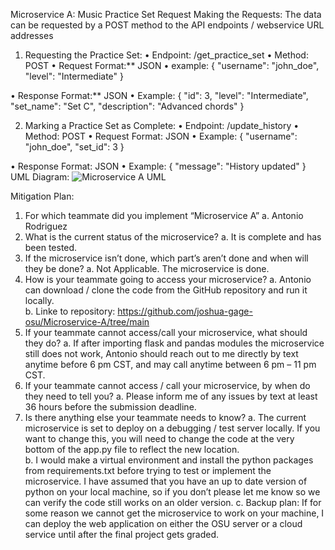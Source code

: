 Microservice A: Music Practice Set Request
Making the Requests: 
The data can be requested by a POST method to the API endpoints / webservice URL addresses

1.	Requesting the Practice Set:
•	Endpoint: /get_practice_set
•	Method:  POST
•	Request Format:** JSON
•	example:
     {
    "username": "john_doe",
    "level": "Intermediate"
    }
     
•	Response Format:** JSON
•	Example:
   {
    "id": 3,
    "level": "Intermediate",
    "set_name": "Set C",
    "description": "Advanced chords"
  }


  2. Marking a Practice Set as Complete:
•	Endpoint: /update_history
•	Method:  POST
•	Request Format: JSON
•	Example:
    {
    "username": "john_doe",
    "set_id": 3
    }
     
•	Response Format: JSON
•	Example:
   {
    "message": "History updated"
  }
UML Diagram: 
![Microservice A UML](https://github.com/user-attachments/assets/cd5826c8-f5ad-4934-96bb-39fb03621c38)

   
Mitigation Plan:
1.	For which teammate did you implement “Microservice A”
a.	Antonio Rodriguez 
2.	What is the current status of the microservice?
a.	It is complete and has been tested. 
3.	If the microservice isn’t done, which part’s aren’t done and when will they be done?
a.	Not Applicable.  The microservice is done. 
4.	How is your teammate going to access your microservice?
a.	Antonio can download / clone the code from the GitHub repository and run it locally.  
b.	Linke to repository: https://github.com/joshua-gage-osu/Microservice-A/tree/main
5.	If your teammate cannot access/call your microservice, what should they do? 
a.	If after importing flask and pandas modules the microservice still does not work, Antonio should reach out to me directly by text anytime before 6 pm CST, and may call anytime between 6 pm – 11 pm CST.  
6.	If your teammate cannot access / call your microservice, by when do they need to tell you? 
a.	Please inform me of any issues by text at least 36 hours before the submission deadline. 
7.	Is there anything else your teammate needs to know? 
a.	The current microservice is set to deploy on a debugging / test server locally.  If you want to change this, you will need to change the code at the very bottom of the app.py file to reflect the new location.  
b.	I would make a virtual environment and install the python packages from requirements.txt before trying to test or implement the microservice.  I have assumed that you have an up to date version of python on your local machine, so if you don’t please let me know so we can verify the code still works on an older version. 
c.	Backup plan: If for some reason we cannot get the microservice to work on your machine, I can deploy the web application on either the OSU server or a cloud service until after the final project gets graded.  
